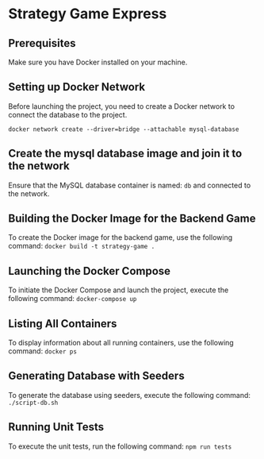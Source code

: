 # Strategy Game Express

## Prerequisites
Make sure you have Docker installed on your machine.

## Setting up Docker Network
Before launching the project, you need to create a Docker network to connect the database to the project. 

`docker network create --driver=bridge --attachable mysql-database`

## Create the mysql database image and join it to the network
Ensure that the MySQL database container is named: `db` and connected to the network.

## Building the Docker Image for the Backend Game
To create the Docker image for the backend game, use the following command:
`docker build -t strategy-game .`

## Launching the Docker Compose
To initiate the Docker Compose and launch the project, execute the following command:
`docker-compose up`

## Listing All Containers
To display information about all running containers, use the following command:
`docker ps`

## Generating Database with Seeders
To generate the database using seeders, execute the following command:
`./script-db.sh`

## Running Unit Tests
To execute the unit tests, run the following command:
`npm run tests`


